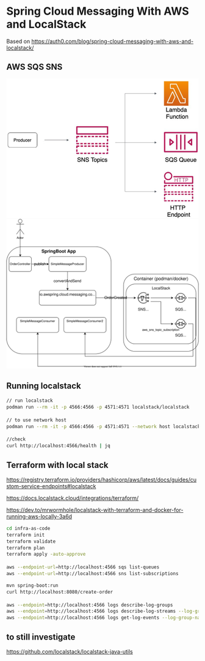 # Spring Cloud Messaging With AWS and LocalStack

Based on <https://auth0.com/blog/spring-cloud-messaging-with-aws-and-localstack/>

## AWS SQS SNS

![aws sns sqs](./AWS-SQS-SNS.png)
![architecture](./architecture.svg)

## Running localstack

```bash
// run localstack
podman run --rm -it -p 4566:4566 -p 4571:4571 localstack/localstack

// to use network host
podman run --rm -it -p 4566:4566 -p 4571:4571 --network host localstack/localstack

//check
curl http://localhost:4566/health | jq
```

## Terraform with local stack

<https://registry.terraform.io/providers/hashicorp/aws/latest/docs/guides/custom-service-endpoints#localstack>

<https://docs.localstack.cloud/integrations/terraform/>

<https://dev.to/mrwormhole/localstack-with-terraform-and-docker-for-running-aws-locally-3a6d>

```bash
cd infra-as-code
terraform init
terraform validate
terraform plan
terraform apply -auto-approve

aws --endpoint-url=http://localhost:4566 sqs list-queues
aws --endpoint-url=http://localhost:4566 sns list-subscriptions

```

```bash
mvn spring-boot:run
curl http://localhost:8080/create-order

aws --endpoint=http://localhost:4566 logs describe-log-groups
aws --endpoint=http://localhost:4566 logs describe-log-streams --log-group-name sns/ca-central-1/000000000000/order-created-topic
aws --endpoint=http://localhost:4566 logs get-log-events --log-group-name sns/ca-central-1/000000000000/order-created-topic --log-stream-name 'bc9f4387-16e9-448d-8e61-2b094621e9cd'
```

## to still investigate

<https://github.com/localstack/localstack-java-utils>